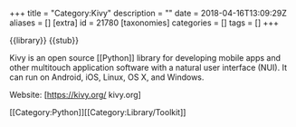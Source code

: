 +++
title = "Category:Kivy"
description = ""
date = 2018-04-16T13:09:29Z
aliases = []
[extra]
id = 21780
[taxonomies]
categories = []
tags = []
+++

{{library}}
{{stub}}

Kivy is an open source [[Python]] library for developing mobile apps and other multitouch application software with a natural user interface (NUI). It can run on Android, iOS, Linux, OS X, and Windows.

Website: [https://kivy.org/ kivy.org]

[[Category:Python]][[Category:Library/Toolkit]]
